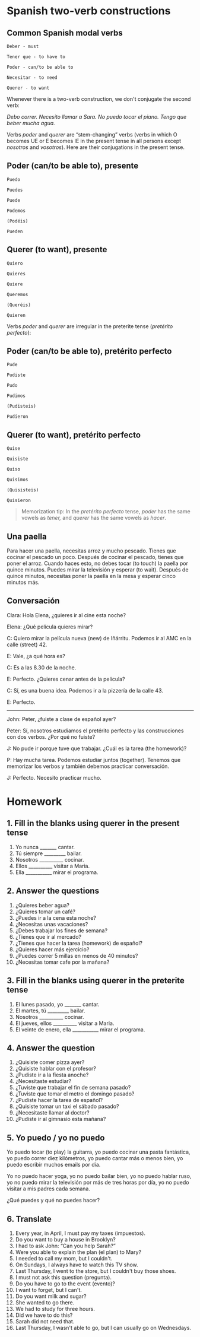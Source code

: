 # Spanish two-verb constructions

## Common Spanish modal verbs

    Deber - must

    Tener que - to have to

    Poder - can/to be able to

    Necesitar - to need

    Querer - to want

Whenever there is a two-verb construction, we don't conjugate the second verb:

*Debo correr. Necesito llamar a Sara. No puedo tocar el piano. Tengo que beber mucha agua.*

Verbs *poder* and *querer* are “stem-changing” verbs (verbs in which O becomes UE or E becomes IE
in the present tense in all persons except *nosotros* and *vosotros*). 
Here are their conjugations in the present tense.

## Poder (can/to be able to), presente

    Puedo

    Puedes

    Puede

    Podemos

    (Podéis)

    Pueden

## Querer (to want), presente

    Quiero

    Quieres

    Quiere

    Queremos

    (Queréis)

    Quieren

Verbs *poder* and *querer* are irregular in the preterite tense (*pretérito perfecto*):

## Poder (can/to be able to), pretérito perfecto

    Pude

    Pudiste

    Pudo

    Pudimos

    (Pudisteis)

    Pudieron

## Querer (to want), pretérito perfecto

    Quise

    Quisiste

    Quiso

    Quisimos

    (Quisisteis)

    Quisieron

> Memorization tip: In the *pretérito perfecto* tense, *poder* has the same vowels as *tener,* and *querer* has 
the same vowels as *hacer*.

## Una paella 

Para hacer una paella, necesitas arroz y mucho pescado. Tienes que cocinar el pescado un poco. 
Después de cocinar el pescado, tienes que poner el arroz. Cuando haces esto, no debes tocar (to touch) 
la paella por quince minutos. Puedes mirar la televisión y esperar (to wait). Después de quince minutos, 
necesitas poner la paella en la mesa y esperar cinco minutos más. 

## Conversación

Clara: Hola Elena, ¿quieres ir al cine esta noche?

Elena: ¿Qué película quieres mirar?

C: Quiero mirar la película nueva (new) de Iñárritu. Podemos ir al AMC en la calle (street) 42.

E: Vale, ¿a qué hora es?

C: Es a las 8.30 de la noche.

E: Perfecto. ¿Quieres cenar antes de la película?

C: Sí, es una buena idea. Podemos ir a la pizzería de la calle 43.

E: Perfecto.

****

John: Peter, ¿fuiste a clase de español ayer?

Peter: Sí, nosotros estudiamos el pretérito perfecto y las construcciones con dos verbos. ¿Por qué no fuiste?

J: No pude ir porque tuve que trabajar. ¿Cuál es la tarea (the homework)?

P: Hay mucha tarea. Podemos estudiar juntos (together). Tenemos que memorizar los verbos y también 
debemos practicar conversación.

J: Perfecto. Necesito practicar mucho.

# Homework

## 1. Fill in the blanks using querer in the present tense

1. Yo nunca _______ cantar.
2. Tú siempre _________ bailar.
3. Nosotros __________ cocinar.
4. Ellos __________ visitar a Maria.
5. Ella ___________ mirar el programa.

## 2. Answer the questions

1. ¿Quieres beber agua?
2. ¿Quieres tomar un café?
3. ¿Puedes ir a la cena esta noche?
4. ¿Necesitas unas vacaciones?
5. ¿Debes trabajar los fines de semana?
6. ¿Tienes que ir al mercado?
7. ¿Tienes que hacer la tarea (homework) de español?
8. ¿Quieres hacer más ejercicio?
9. ¿Puedes correr 5 millas en menos de 40 minutos?
10. ¿Necesitas tomar cafe por la mañana?

## 3. Fill in the blanks using querer in the preterite tense

1. El lunes pasado, yo _______ cantar.
2. El martes, tú _________ bailar.
3. Nosotros __________ cocinar.
4. El jueves, ellos __________ visitar a Maria.
5. El veinte de enero, ella ___________ mirar el programa.

## 4. Answer the question

1. ¿Quisiste comer pizza ayer?
2. ¿Quisiste hablar con el profesor?
3. ¿Pudiste ir a la fiesta anoche?
4. ¿Necesitaste estudiar?
5. ¿Tuviste que trabajar el fin de semana pasado?
6. ¿Tuviste que tomar el metro el domingo pasado?
7. ¿Pudiste hacer la tarea de español?
8. ¿Quisiste tomar un taxi el sábado pasado?
9. ¿Necesitaste llamar al doctor?
10. ¿Pudiste ir al gimnasio esta mañana?

## 5. Yo puedo / yo no puedo

Yo puedo tocar (to play) la guitarra, yo puedo cocinar una pasta fantástica, yo puedo correr diez kilómetros, 
yo puedo cantar más o menos bien, yo puedo escribir muchos emails por día.

Yo no puedo hacer yoga, yo no puedo bailar bien, yo no puedo hablar ruso, yo no puedo mirar la televisión por 
más de tres horas por día, yo no puedo visitar a mis padres cada semana.

¿Qué puedes y qué no puedes hacer?

## 6. Translate

1. Every year, in April, I must pay my taxes (impuestos).
2. Do you want to buy a house in Brooklyn?
3. I had to ask John: “Can you help Sarah?”
4. Were you able to explain the plan (el plan) to Mary?
5. I needed to call my mom, but I couldn't.
6. On Sundays, I always have to watch this TV show.
7. Last Thursday, I went to the store, but I couldn't buy those shoes.
8. I must not ask this question (pregunta).
9. Do you have to go to the event (evento)?
10. I want to forget, but I can't.
11. Do you want milk and sugar?
12. She wanted to go there.
13. We had to study for three hours.
14. Did we have to do this?
15. Sarah did not need that.
16. Last Thursday, I wasn't able to go, but I can usually go on Wednesdays.